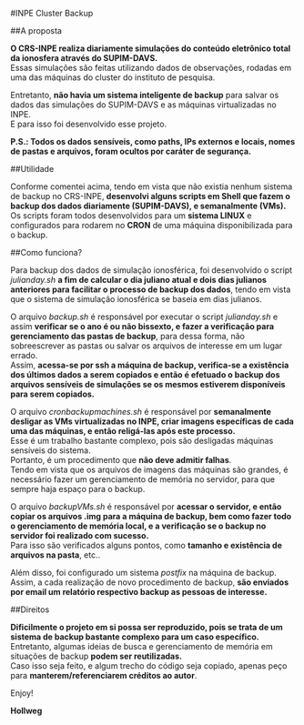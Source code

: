 #INPE Cluster Backup

##A proposta

**O CRS-INPE realiza diariamente simulações do conteúdo eletrônico total da ionosfera através do SUPIM-DAVS.** </br>
Essas simulações são feitas utilizando dados de observações, rodadas em uma das máquinas do cluster do instituto de pesquisa. 

Entretanto, **não havia um sistema inteligente de backup** para salvar os dados das simulações do SUPIM-DAVS e as máquinas virtualizadas no INPE.</br>
E para isso foi desenvolvido esse projeto.

**P.S.: Todos os dados sensíveis, como paths, IPs externos e locais, nomes de pastas e arquivos, foram ocultos por caráter de segurança.**

##Utilidade

Conforme comentei acima, tendo em vista que não existia nenhum sistema de backup no CRS-INPE, **desenvolvi alguns scripts em Shell que fazem o backup dos dados diariamente (SUPIM-DAVS), e semanalmente (VMs).** </br>
Os scripts foram todos desenvolvidos para um **sistema LINUX** e configurados para rodarem no **CRON** de uma máquina disponibilizada para o backup.

##Como funciona?

Para backup dos dados de simulação ionosférica, foi desenvolvido o script _julianday.sh_ **a fim de calcular o dia juliano atual e dois dias julianos anteriores para facilitar o processo de backup dos dados**, tendo em vista que o sistema de simulação ionosférica se baseia em dias julianos.

O arquivo _backup.sh_ é responsável por executar o script _julianday.sh_ e assim **verificar se o ano é ou não bissexto, e fazer a verificação para gerenciamento das pastas de backup**, para dessa forma, não sobreescrever as pastas ou salvar os arquivos de interesse em um lugar errado. </br>
Assim, **acessa-se por ssh a máquina de backup, verifica-se a existência dos últimos dados a serem copiados e então é efetuado o backup dos arquivos sensíveis de simulações se os mesmos estiverem disponíveis para serem copiados.** 

O arquivo _cronbackupmachines.sh_ é responsável por **semanalmente desligar as VMs virtualizadas no INPE, criar imagens específicas de cada uma das máquinas, e então religá-las após este processo.** </br>
Esse é um trabalho bastante complexo, pois são desligadas máquinas sensíveis do sistema. </br>
Portanto, é um procedimento que **não deve admitir falhas**.</br>
Tendo em vista que os arquivos de imagens das máquinas são grandes, é necessário fazer um gerenciamento de memória no servidor, para que sempre haja espaço para o backup. 

O arquivo _backupVMs.sh_ é responsável por **acessar o servidor, e então copiar os arquivos .img para a máquina de backup, bem como fazer todo o gerenciamento de memória local, e a verificação se o backup no servidor foi realizado com sucesso.** </br>
Para isso são verificados alguns pontos, como **tamanho e existência de arquivos na pasta**, etc..

Além disso, foi configurado um sistema _postfix_ na máquina de backup. </br>
Assim, a cada realização de novo procedimento de backup, **são enviados por email um relatório respectivo backup as pessoas de interesse.**

##Direitos

**Dificilmente o projeto em si possa ser reproduzido, pois se trata de um sistema de backup bastante complexo para um caso específico.** </br>
Entretanto, algumas ideias de busca e gerenciamento de memória em situações de backup **podem ser reutilizadas.** </br>
Caso isso seja feito, e algum trecho do código seja copiado, apenas peço para **manterem/referenciarem créditos ao autor**.


Enjoy!

**Hollweg**













